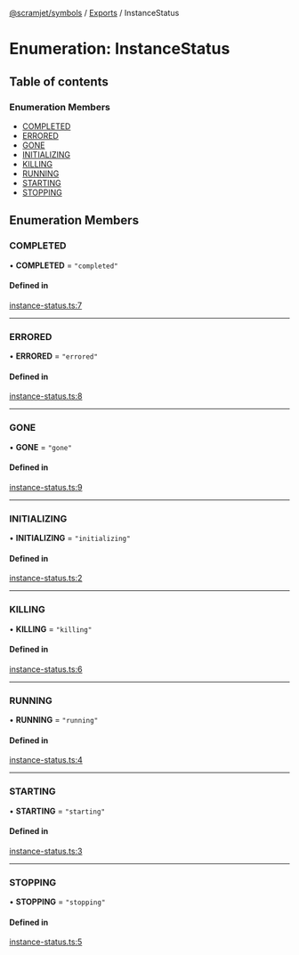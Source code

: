 [@scramjet/symbols](../README.md) / [Exports](../modules.md) / InstanceStatus

# Enumeration: InstanceStatus

## Table of contents

### Enumeration Members

- [COMPLETED](InstanceStatus.md#completed)
- [ERRORED](InstanceStatus.md#errored)
- [GONE](InstanceStatus.md#gone)
- [INITIALIZING](InstanceStatus.md#initializing)
- [KILLING](InstanceStatus.md#killing)
- [RUNNING](InstanceStatus.md#running)
- [STARTING](InstanceStatus.md#starting)
- [STOPPING](InstanceStatus.md#stopping)

## Enumeration Members

### COMPLETED

• **COMPLETED** = ``"completed"``

#### Defined in

[instance-status.ts:7](https://github.com/scramjetorg/transform-hub/blob/HEAD/packages/symbols/src/instance-status.ts#L7)

___

### ERRORED

• **ERRORED** = ``"errored"``

#### Defined in

[instance-status.ts:8](https://github.com/scramjetorg/transform-hub/blob/HEAD/packages/symbols/src/instance-status.ts#L8)

___

### GONE

• **GONE** = ``"gone"``

#### Defined in

[instance-status.ts:9](https://github.com/scramjetorg/transform-hub/blob/HEAD/packages/symbols/src/instance-status.ts#L9)

___

### INITIALIZING

• **INITIALIZING** = ``"initializing"``

#### Defined in

[instance-status.ts:2](https://github.com/scramjetorg/transform-hub/blob/HEAD/packages/symbols/src/instance-status.ts#L2)

___

### KILLING

• **KILLING** = ``"killing"``

#### Defined in

[instance-status.ts:6](https://github.com/scramjetorg/transform-hub/blob/HEAD/packages/symbols/src/instance-status.ts#L6)

___

### RUNNING

• **RUNNING** = ``"running"``

#### Defined in

[instance-status.ts:4](https://github.com/scramjetorg/transform-hub/blob/HEAD/packages/symbols/src/instance-status.ts#L4)

___

### STARTING

• **STARTING** = ``"starting"``

#### Defined in

[instance-status.ts:3](https://github.com/scramjetorg/transform-hub/blob/HEAD/packages/symbols/src/instance-status.ts#L3)

___

### STOPPING

• **STOPPING** = ``"stopping"``

#### Defined in

[instance-status.ts:5](https://github.com/scramjetorg/transform-hub/blob/HEAD/packages/symbols/src/instance-status.ts#L5)
